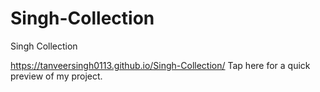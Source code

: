 # Singh-Collection
Singh Collection

https://tanveersingh0113.github.io/Singh-Collection/ Tap here for a quick preview of my project.
